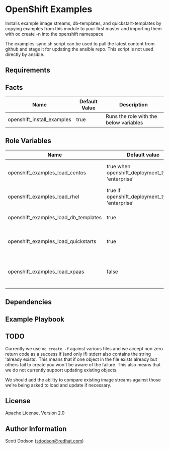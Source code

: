 OpenShift Examples
================

Installs example image streams, db-templates, and quickstart-templates by copying
examples from this module to your first master and importing them with oc create -n into the openshift namespace

The examples-sync.sh script can be used to pull the latest content from github
and stage it for updating the ansible repo. This script is not used directly by
ansible.

Requirements
------------

Facts
-----

| Name                       | Default Value | Description                            |
-----------------------------|---------------|----------------------------------------|
| openshift_install_examples | true          | Runs the role with the below variables |

Role Variables
--------------

| Name                                | Default value                                       |                                          |
|-------------------------------------|-----------------------------------------------------|------------------------------------------|
| openshift_examples_load_centos      | true when openshift_deployment_typenot 'enterprise' | Load centos image streams                |
| openshift_examples_load_rhel        | true if openshift_deployment_type is 'enterprise'   | Load rhel image streams                  |
| openshift_examples_load_db_templates| true                                                | Loads database templates                 |
| openshift_examples_load_quickstarts | true                                                | Loads quickstarts ie: nodejs, rails, etc |
| openshift_examples_load_xpaas       | false                                               | Loads xpass streams and templates        |


Dependencies
------------

Example Playbook
----------------

TODO
----
Currently we use `oc create -f` against various files and we accept non zero return code as a success
if (and only if) stderr also contains the string 'already exists'. This means that if one object in the file exists already
but others fail to create you won't be aware of the failure. This also means that we do not currently support
updating existing objects.

We should add the ability to compare existing image streams against those we're being asked to load and update if necessary.

License
-------

Apache License, Version 2.0

Author Information
------------------

Scott Dodson (sdodson@redhat.com)
